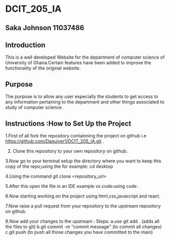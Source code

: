 # DCIT_205_IA

## Saka Johnson 11037486

## Introduction

This is a well developed Website for the department of computer science of University of Ghana.Certain features have been added to improve the functionality of the original website.

## Purpose

The purpose is to allow any user especially the students to get access to any information pertaining to the department and other things associated to study of computer science.

## Instructions :How to Set Up the Project

1.First of all fork the repository containning the project on github i.e <https://github.com/Daquiver1/DCIT_205_IA.git> .

2. Clone this repository to your own repository on github.

3.Now go to your terminal setup the directory where you want to keep this copy of the repo;using the for example: cd desktop

4.Using the command git clone <repository_url>

5.After this open the file in an IDE example vs code:using code .

6.Now starting working on the project using html,css,javascript and react.

7.Now raise a pull request from your repository to the upstream repository on github.

8.Now add your changes to the upstream :
Steps:
a.use git add . (adds all the files to git)
b.git commit -m "commit message" (to commit all changes)
c.git push (to push all those changes you have committed to the main)
